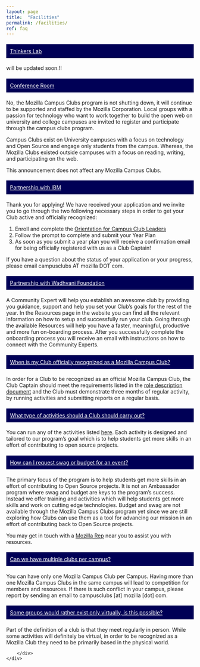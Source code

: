 ```yaml
---
layout: page
title:  "Facilities"
permalink: /facilities/
ref: faq
---
```

<style type="text/css">
    #faq .panel-title {
        text-align: left !important;
        color: #fff !important;
        padding: 10px;
        background: #000056;
    }
    #faq .panel-title a {
        color: #fff !important;
        font-weight: normal;
        text-decoration: italic;
    }
</style>
<div class="row" id="faq">
	<div class="bs-example">
        <div class="panel-group" id="accordion">
            <div class="panel panel-default">
                <div class="panel-heading">
                    <h4 class="panel-title">
                        <a data-toggle="collapse" data-parent="#accordion" href="#collapseOne">Thinkers Lab</a>
                    </h4>
                </div>
                <div id="collapseOne" class="panel-collapse collapse in">
                    <div class="panel-body">
                      <!--  <p>
                        This 2018, we are implementing a seasonal application for the clubs. It will happen in the months of February, June-July, and Sept-October.
                        </p>-->
                        <p>
                        will be updated soon.!!
                        </p>
                    </div>
                </div>
            </div>
            <div class="panel panel-default">
                <div class="panel-heading">
                    <h4 class="panel-title">
                        <a data-toggle="collapse" data-parent="#accordion" href="#collapseTwo">Conference Room</a>
                    </h4>
                </div>
                <div id="collapseTwo" class="panel-collapse collapse">
                    <div class="panel-body">
                        <p>
                        No, the Mozilla Campus Clubs program is not shutting down, it will continue to be supported and staffed by the Mozilla Corporation. Local groups with a passion for technology who want to work together to build the open web on university and college campuses are invited to register and participate through the campus clubs program.
                        </p>
                        <p>
                        Campus Clubs exist on University campuses with a focus on technology and Open Source and engage only students from the campus. Whereas, the Mozilla Clubs existed outside campuses with a focus on reading, writing, and participating on the web.
                        </p>
                       <!-- <p>
                        Mozilla Foundation recently announced ending its support of Mozilla Clubs (non-Campus). You can find the announcement with more information in this <a href="https://forum.learning.mozilla.org/t/important-mozilla-clubs-announcement/1897/6" title="Mozilla Clubs announcement" target="_blank">link</a>.
                        </p>
-->
                        <p>
                        This announcement does not affect any Mozilla Campus Clubs.
                        </p>
                    </div>
                </div>
            </div>
            <div class="panel panel-default">
                <div class="panel-heading">
                    <h4 class="panel-title">
                        <a data-toggle="collapse" data-parent="#accordion" href="#collapseThree">Partnership with IBM</a>
                    </h4>
                </div>
                <div id="collapseThree" class="panel-collapse collapse">
                    <div class="panel-body">
                        <p>
                        Thank you for applying! We have received your application and we invite you to go through the two following necessary steps in order to get your Club active and officially recognized:
                        <ol>
                            <li>Enroll and complete the <a href="https://mozilla.teachable.com/p/mozilla-campus-club-training" target="_blank">Orientation for Campus Club Leaders</a></li>
                            <li>Follow the prompt to complete and submit your Year Plan</li>
                            <li>As soon as you submit a year plan you will receive a confirmation email for being officially registered with us as a Club Captain!</li>
                        </ol>
                        </p>
                        <p>If you have a question about the status of your application or your progress, please email campusclubs AT mozilla DOT com.
                        </p>
                    </div>
                </div>
            </div>
            <div class="panel panel-default">
                <div class="panel-heading">
                    <h4 class="panel-title">
                        <a data-toggle="collapse" data-parent="#accordion" href="#collapseFour">Partnership with Wadhvani Foundation</a>
                    </h4>
                </div>
                <div id="collapseFour" class="panel-collapse collapse">
                    <div class="panel-body">
                        <p>
                        A Community Expert will help you establish an awesome club by providing you guidance, support and help you set your Club’s goals for the rest of the year.
                        In the Resources page in the website you can find all the relevant information on how to setup and successfully run your club.
                        Going through the available Resources will help you have a faster, meaningful, productive and more fun on-boarding process.
                        After you successfully complete the onboarding process you will receive an email with instructions on how to connect with the Community Experts.
                        </p>
                    </div>
                </div>
            </div>
            <div class="panel panel-default">
                <div class="panel-heading">
                    <h4 class="panel-title">
                        <a data-toggle="collapse" data-parent="#accordion" href="#collapseFive">When is my Club officially recognized as a Mozilla Campus Club?</a>
                    </h4>
                </div>
                <div id="collapseFive" class="panel-collapse collapse">
                    <div class="panel-body">
                        <p>
                        In order for a Club to be recognized as an official Mozilla Campus Club, the Club Captain should meet the requirements listed in the <a href="https://docs.google.com/document/u/1/d/1JE6966a8yc0CBh3Xa9Ce7McKZkxkHvdZg01o5mxUORU/pub" target="_blank">role description document</a></li> and the Club must demonstrate three months of regular activity, by running activities and submitting reports on a regular basis.
                        </p>
                    </div>
                </div>
            </div>
            <div class="panel panel-default">
                <div class="panel-heading">
                    <h4 class="panel-title">
                        <a data-toggle="collapse" data-parent="#accordion" href="#collapseSix">What type of activities should a Club should carry out?</a>
                    </h4>
                </div>
                <div id="collapseSix" class="panel-collapse collapse">
                    <div class="panel-body">
                        <p>
                        You can run any of the activities listed <a href="https://campus.mozilla.community/activities/" target="_blank">here</a>. Each activity is designed and tailored to our program’s goal which is to help students get more skills in an effort of contributing to open source projects.
                        </p>
                    </div>
                </div>
            </div>
            <div class="panel panel-default">
                <div class="panel-heading">
                    <h4 class="panel-title">
                        <a data-toggle="collapse" data-parent="#accordion" href="#collapseSeven">How can I request swag or budget for an event?</a>
                    </h4>
                </div>
                <div id="collapseSeven" class="panel-collapse collapse">
                    <div class="panel-body">
                        <p>
                        The primary focus of the program is to help students get more skills in an effort of contributing to Open Source projects. It is not an Ambassador program where swag and budget are keys to the program’s success. Instead we offer training and activities which will help students get more skills and work on cutting edge technologies.
                        Budget and swag are not available through the Mozilla Campus Clubs program yet since we are still exploring how Clubs can use them as a tool for advancing our mission in an effort of contributing back to Open Source projects.
                        </p>
                        <p>
                        You may get in touch with a <a href="https://reps.mozilla.org/people" target="_blank">Mozilla Rep</a> near you to assist you with resources.
                        </p>
                    </div>
                </div>
            </div>
            <div class="panel panel-default">
                <div class="panel-heading">
                    <h4 class="panel-title">
                        <a data-toggle="collapse" data-parent="#accordion" href="#collapseEight">Can we have multiple clubs per campus?</a>
                    </h4>
                </div>
                <div id="collapseEight" class="panel-collapse collapse">
                    <div class="panel-body">
                        <p>
                        You can have only one Mozilla Campus Club per Campus. Having more than one Mozilla Campus Clubs in the same campus will lead to competition for members and resources. If there is such conflict in your campus, please report by sending an email to campusclubs [at] mozilla [dot] com.
                        </p>
                    </div>
                </div>
            </div>
            <div class="panel panel-default">
                <div class="panel-heading">
                    <h4 class="panel-title">
                        <a data-toggle="collapse" data-parent="#accordion" href="#collapseNine">Some groups would rather exist only virtually, is this possible?</a>
                    </h4>
                </div>
                <div id="collapseNine" class="panel-collapse collapse">
                    <div class="panel-body">
                        <p>
                        Part of the definition of a club is that they meet regularly in person. While some activities will definitely be virtual, in order to be recognized as a Mozilla Club they need to be primarily based in the physical world.
                        </p>
                    </div>
                </div>
            </div>
            
        </div>
    </div>
</div>

